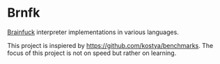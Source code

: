 # Brnfk

[Brainfuck](https://en.wikipedia.org/wiki/Brainfuck) interpreter implementations in various languages.

This project is inspiered by <https://github.com/kostya/benchmarks>.
The focus of this project is not on speed but rather on learning.
